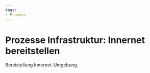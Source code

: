 ```yaml
---
tags:
- Prozess
---
```

# Prozesse Infrastruktur: Innernet bereitstellen
Bereistellung Innernet-Umgebung.